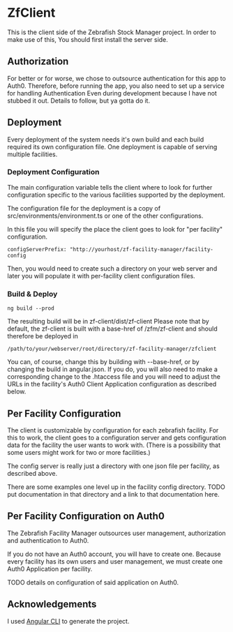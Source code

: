 # ZfClient

This is the client side of the Zebrafish Stock Manager project.  In order to make use of this,
You should first install the server side.

## Authorization

For better or for worse, we chose to outsource authentication for this app to Auth0.
Therefore, before running the app, you also need to set up a service for handling Authentication
Even during development because I have not stubbed it out.
Details to follow, but ya gotta do it.

## Deployment

Every deployment of the system needs it's own build and each build required its own
configuration file. One deployment is capable of serving multiple facilities.

### Deployment Configuration

The main configuration variable tells the client where to look for further configuration
specific to the various facilities supported by the deployment. 

The configuration file for the deployment is a copy of src/environments/environment.ts or 
one of the other configurations. 

In this file you will specify the place the client goes to look for "per facility" configuration.

`configServerPrefix: "http://yourhost/zf-facility-manager/facility-config`

Then, you would need to create such a directory on your web server and later you will populate it with
per-facility client configuration files.

### Build & Deploy

`ng build --prod`

The resulting build will be in zf-client/dist/zf-client
Please note that by default, the zf-client is built with a base-href of /zfm/zf-client
and should therefore be deployed in

`/path/to/your/webserver/root/directory/zf-facility-manager/zfclient`

You can, of course, change this by building with --base-href, or by changing the build
in angular.json.  If you do, you will also need to make a corresponding change to the .htaccess
file and you will need to adjust the URLs in the facility's Auth0 Client Application 
configuration as described below.

## Per Facility Configuration

The client is customizable by configuration for each zebrafish facility.  For this to work,
the client goes to a configuration server and gets configuration data for the facility the user
wants to work with.  (There is a possibility that some users might work for two or more facilities.)

The config server is really just a directory with one json file per facility, as described above.

There are some examples one level up in the facility config directory.
TODO put documentation in that directory and a link to that documentation here.

## Per Facility Configuration on Auth0

The Zebrafish Facility Manager outsources user management, authorization and authentication to Auth0.

If you do not have an Auth0 account, you will have to create one.
Because every facility has its own users and user management, we must create
one Auth0 Application per facility. 

TODO details on configuration of said application on Auth0.



## Acknowledgements

I used [Angular CLI](https://github.com/angular/angular-cli) to generate the project.
